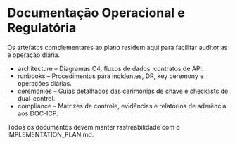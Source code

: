 # Documentação Operacional e Regulatória

Os artefatos complementares ao plano residem aqui para facilitar auditorias e operação diária.

- architecture – Diagramas C4, fluxos de dados, contratos de API.
- runbooks – Procedimentos para incidentes, DR, key ceremony e operações diárias.
- ceremonies – Guias detalhados das cerimônias de chave e checklists de dual-control.
- compliance – Matrizes de controle, evidências e relatórios de aderência aos DOC-ICP.

Todos os documentos devem manter rastreabilidade com o IMPLEMENTATION_PLAN.md.
